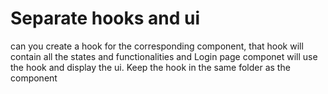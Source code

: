 # Separate hooks and ui

can you create a hook for the corresponding component, that hook will contain all the states and functionalities and Login page componet will use the hook and display the ui. Keep the hook in the same folder as the component